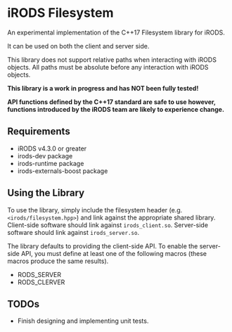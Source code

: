 # iRODS Filesystem
An experimental implementation of the C++17 Filesystem library for iRODS.

It can be used on both the client and server side.

This library does not support relative paths when interacting with iRODS objects. All paths must be absolute before any interaction with iRODS objects.

**This library is a work in progress and has NOT been fully tested!**

**API functions defined by the C++17 standard are safe to use however, functions introduced by the iRODS team are likely to experience change.**

## Requirements
- iRODS v4.3.0 or greater
- irods-dev package
- irods-runtime package
- irods-externals-boost package

## Using the Library
To use the library, simply include the filesystem header (e.g. `<irods/filesystem.hpp>`) and link against the appropriate shared library. Client-side software should link against `irods_client.so`. Server-side software should link against `irods_server.so`.

The library defaults to providing the client-side API. To enable the server-side API, you must define at least one of the following macros (these macros produce the same results).
- RODS_SERVER
- RODS_CLERVER

## TODOs
- Finish designing and implementing unit tests.
